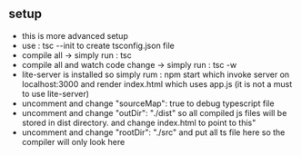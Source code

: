 <h2>setup</h2>
<ul>
<li>this is more advanced setup</li>
<li>use : tsc --init to create tsconfig.json file</li>
<li>compile all -> simply run :  tsc </li>
<li>compile all and watch code change -> simply run :  tsc -w</li>
<li>lite-server is installed so simply rum : npm start which invoke server on localhost:3000 and render index.html which uses app.js (it is not a must to use lite-server)
<li>uncomment and change "sourceMap": true to debug typescript file</li> 
<li>uncomment and change "outDir": "./dist" so all compiled js files will be stored in dist directory. and change index.html to point to this"</li>
<li>uncomment and change "rootDir": "./src" and put all ts file here so the compiler will only look here</li>
</ul>
